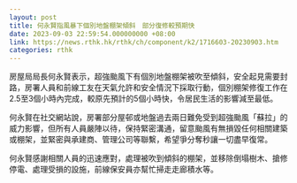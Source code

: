 ```yaml
---
layout: post
title: 何永賢指風暴下個別地盤棚架傾斜　部分復修較預期快
date: 2023-09-03 22:59:54.000000000 +08:00
link: https://news.rthk.hk/rthk/ch/component/k2/1716603-20230903.htm
categories: rthk
---
```


房屋局局長何永賢表示，超強颱風下有個別地盤棚架被吹至傾斜，安全起見需要封路，房署人員和前線工友在天氣允許和安全情況下採取行動，個別棚架修復工作在2.5至3個小時內完成，較原先預計的5個小時快，令居民生活的影響減至最低。

何永賢在社交網站說，房署部分屋邨或地盤過去兩日難免受到超強颱風「蘇拉」的威力影響，但所有人員嚴陣以待，保持緊密溝通，留意颱風有無損毀任何相關建築或棚架，並緊密與承建商、管理公司等聯繫，希望爭分奪秒讓一切盡早復常。

何永賢感謝相關人員的迅速應對，處理被吹到傾斜的棚架，並移除倒塌樹木、搶修停電、處理受損的設施，前線保安員亦幫忙掃走走廊積水等。
